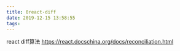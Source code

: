 ```yaml
---
title: 0react-diff
date: 2019-12-15 13:58:55
tags:
---
```

react diff算法
https://react.docschina.org/docs/reconciliation.html
